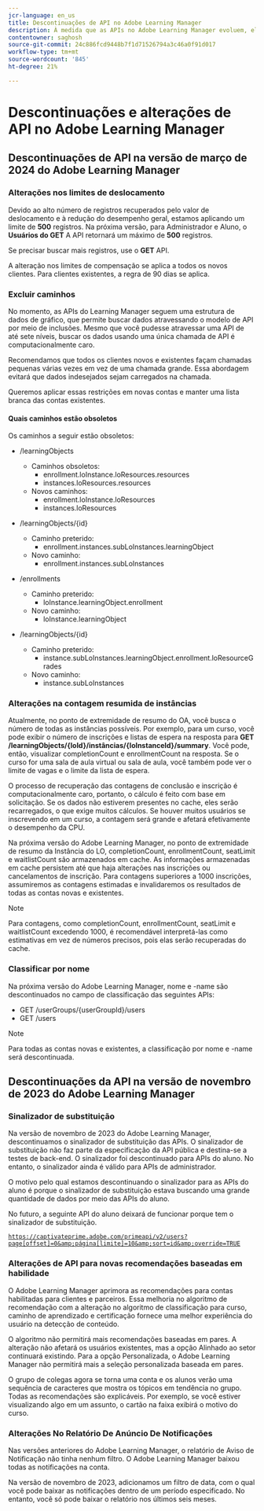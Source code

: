 ```yaml
---
jcr-language: en_us
title: Descontinuações de API no Adobe Learning Manager
description: À medida que as APIs no Adobe Learning Manager evoluem, elas são periodicamente reorganizadas ou atualizadas. Quando as APIs evoluem, a API antiga é descontinuada e eventualmente removida. Esta página contém informações que você precisa saber ao migrar de versões de API obsoletas para versões de API mais novas e estáveis.
contentowner: saghosh
source-git-commit: 24c886fcd9448b7f1d71526794a3c46a0f91d017
workflow-type: tm+mt
source-wordcount: '845'
ht-degree: 21%

---
```



# Descontinuações e alterações de API no Adobe Learning Manager

## Descontinuações de API na versão de março de 2024 do Adobe Learning Manager

<!-- ### Changes in Rate Limits

With the next release of Adobe Learning Manager, we're restructuring API rate limits for new accounts. For existing accounts, only the Admin APIs will be rate-limited. After 90 days (about 3 months), we will restructure rate limits for all APIs, but existing accounts will be whitelisted according to current usage. Existing accounts need to revisit their learner API usage. 

For new accounts, if they want to increase the rate limits, they must contact the Customer Success team of ALM. 

#### Which APIs will be rate limited 

For new accounts, all Admin, Learner, and Search APIs will have rate limits and burst enforced.  

The API burst rate or burst limit refers to the maximum number of requests allowed to be made to an API in a short burst within a limited timeframe. 

The following table lists the rate and burst limits for the APIs.

<table>
    <tr>
        <th>API</th>
        <th>Number of requests-RPM</th>
        <th>Number of requests-Burst</th>
    </tr>
    <tr>
        <td>Admin</td>
        <td>5</td>
        <td>5</td>
    </tr>
    <tr>
        <td>Learner</td>
        <td>20</td>
        <td>5</td>
    </tr>
    <tr>
        <td>Search</td>
        <td>50</td>
        <td>5</td>
    </tr>
</table>
-->

### Alterações nos limites de deslocamento

Devido ao alto número de registros recuperados pelo valor de deslocamento e à redução do desempenho geral, estamos aplicando um limite de **500** registros. Na próxima versão, para Administrador e Aluno, o **Usuários do GET** A API retornará um máximo de **500** registros.

Se precisar buscar mais registros, use o **GET** API.

A alteração nos limites de compensação se aplica a todos os novos clientes. Para clientes existentes, a regra de 90 dias se aplica.

### Excluir caminhos

No momento, as APIs do Learning Manager seguem uma estrutura de dados de gráfico, que permite buscar dados atravessando o modelo de API por meio de inclusões. Mesmo que você pudesse atravessar uma API de até sete níveis, buscar os dados usando uma única chamada de API é computacionalmente caro.

Recomendamos que todos os clientes novos e existentes façam chamadas pequenas várias vezes em vez de uma chamada grande. Essa abordagem evitará que dados indesejados sejam carregados na chamada.

Queremos aplicar essas restrições em novas contas e manter uma lista branca das contas existentes.

#### Quais caminhos estão obsoletos

Os caminhos a seguir estão obsoletos:

* /learningObjects
   * Caminhos obsoletos:
      * enrollment.loInstance.loResources.resources
      * instances.loResources.resources
   * Novos caminhos:
      * enrollment.loInstance.loResources
      * instances.loResources

* /learningObjects/{id}
   * Caminho preterido:
      * enrollment.instances.subLoInstances.learningObject
   * Novo caminho:
      * enrollment.instances.subLoInstances

* /enrollments
   * Caminho preterido:
      * loInstance.learningObject.enrollment
   * Novo caminho:
      * loInstance.learningObject

* /learningObjects/{id}
   * Caminho preterido:
      * instance.subLoInstances.learningObject.enrollment.loResourceGrades
   * Novo caminho:
      * instance.subLoInstances

### Alterações na contagem resumida de instâncias

Atualmente, no ponto de extremidade de resumo do OA, você busca o número de todas as instâncias possíveis. Por exemplo, para um curso, você pode exibir o número de inscrições e listas de espera na resposta para **GET /learningObjects/{loId}/instâncias/{loInstanceId}/summary**. Você pode, então, visualizar completionCount e enrollmentCount na resposta. Se o curso for uma sala de aula virtual ou sala de aula, você também pode ver o limite de vagas e o limite da lista de espera.

O processo de recuperação das contagens de conclusão e inscrição é computacionalmente caro, portanto, o cálculo é feito com base em solicitação. Se os dados não estiverem presentes no cache, eles serão recarregados, o que exige muitos cálculos. Se houver muitos usuários se inscrevendo em um curso, a contagem será grande e afetará efetivamente o desempenho da CPU.

Na próxima versão do Adobe Learning Manager, no ponto de extremidade de resumo da Instância do LO, completionCount, enrollmentCount, seatLimit e waitlistCount são armazenados em cache. As informações armazenadas em cache persistem até que haja alterações nas inscrições ou cancelamentos de inscrição. Para contagens superiores a 1000 inscrições, assumiremos as contagens estimadas e invalidaremos os resultados de todas as contas novas e existentes.

>[!NOTE]
>
>Para contagens, como completionCount, enrollmentCount, seatLimit e waitlistCount excedendo 1000, é recomendável interpretá-las como estimativas em vez de números precisos, pois elas serão recuperadas do cache.

### Classificar por nome

Na próxima versão do Adobe Learning Manager, nome e -name são descontinuados no campo de classificação das seguintes APIs:

* GET /userGroups/{userGroupId}/users
* GET /users

>[!NOTE]
>
>Para todas as contas novas e existentes, a classificação por nome e -name será descontinuada.


## Descontinuações da API na versão de novembro de 2023 do Adobe Learning Manager

### Sinalizador de substituição

Na versão de novembro de 2023 do Adobe Learning Manager, descontinuamos o sinalizador de substituição das APIs. O sinalizador de substituição não faz parte da especificação da API pública e destina-se a testes de back-end. O sinalizador foi descontinuado para APIs do aluno. No entanto, o sinalizador ainda é válido para APIs de administrador.

O motivo pelo qual estamos descontinuando o sinalizador para as APIs do aluno é porque o sinalizador de substituição estava buscando uma grande quantidade de dados por meio das APIs do aluno.

No futuro, a seguinte API do aluno deixará de funcionar porque tem o sinalizador de substituição.

<code>https://captivateprime.adobe.com/primeapi/v2/users?page[offset]=0&amp;página[limite]=10&amp;sort=id&amp;override=TRUE</code>

### Alterações de API para novas recomendações baseadas em habilidade

O Adobe Learning Manager aprimora as recomendações para contas habilitadas para clientes e parceiros. Essa melhoria no algoritmo de recomendação com a alteração no algoritmo de classificação para curso, caminho de aprendizado e certificação fornece uma melhor experiência do usuário na detecção de conteúdo.

O algoritmo não permitirá mais recomendações baseadas em pares. A alteração não afetará os usuários existentes, mas a opção Alinhado ao setor continuará existindo. Para a opção Personalizada, o Adobe Learning Manager não permitirá mais a seleção personalizada baseada em pares.

O grupo de colegas agora se torna uma conta e os alunos verão uma sequência de caracteres que mostra os tópicos em tendência no grupo. Todas as recomendações são explicáveis. Por exemplo, se você estiver visualizando algo em um assunto, o cartão na faixa exibirá o motivo do curso.

### Alterações No Relatório De Anúncio De Notificações

Nas versões anteriores do Adobe Learning Manager, o relatório de Aviso de Notificação não tinha nenhum filtro. O Adobe Learning Manager baixou todas as notificações na conta.

Na versão de novembro de 2023, adicionamos um filtro de data, com o qual você pode baixar as notificações dentro de um período especificado.  No entanto, você só pode baixar o relatório nos últimos seis meses.